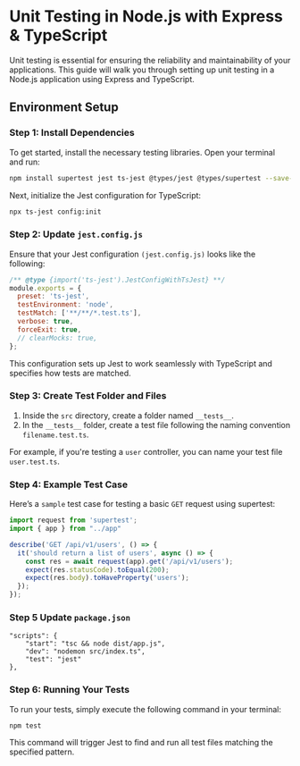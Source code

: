 # Unit Testing in Node.js with Express & TypeScript
Unit testing is essential for ensuring the reliability and maintainability of your applications. This guide will walk you through setting up unit testing in a Node.js application using Express and TypeScript.

## Environment Setup

### Step 1: Install Dependencies

To get started, install the necessary testing libraries. Open your terminal and run:

```bash
npm install supertest jest ts-jest @types/jest @types/supertest --save-dev
```

Next, initialize the Jest configuration for TypeScript:
```bash
npx ts-jest config:init
```

### Step 2: Update `jest.config.js`
Ensure that your Jest configuration `(jest.config.js)` looks like the following:
```javascript
/** @type {import('ts-jest').JestConfigWithTsJest} **/
module.exports = {
  preset: 'ts-jest',
  testEnvironment: 'node',
  testMatch: ['**/**/*.test.ts'],
  verbose: true,
  forceExit: true,
  // clearMocks: true,
};
```
This configuration sets up Jest to work seamlessly with TypeScript and specifies how tests are matched.

### Step 3: Create Test Folder and Files
1. Inside the `src` directory, create a folder named `__tests__`.
2. In the `__tests__` folder, create a test file following the naming convention `filename.test.ts`.

For example, if you're testing a `user` controller, you can name your test file `user.test.ts`.

### Step 4: Example Test Case
Here’s a `sample` test case for testing a basic `GET` request using supertest:
```typescript
import request from 'supertest';
import { app } from "../app"

describe('GET /api/v1/users', () => {
  it('should return a list of users', async () => {
    const res = await request(app).get('/api/v1/users');
    expect(res.statusCode).toEqual(200);
    expect(res.body).toHaveProperty('users');
  });
});
```

### Step 5 Update `package.json`
```
"scripts": {
    "start": "tsc && node dist/app.js",
    "dev": "nodemon src/index.ts",
    "test": "jest"
},
```

### Step 6: Running Your Tests
To run your tests, simply execute the following command in your terminal:
```bash
npm test
```
This command will trigger Jest to find and run all test files matching the specified pattern.